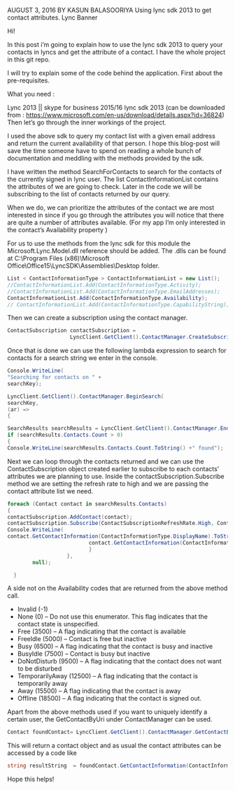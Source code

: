 AUGUST 3, 2016 BY KASUN BALASOORIYA
Using lync sdk 2013 to get contact attributes.
Lync Banner

Hi!

In this post i’m going to explain how to use the lync sdk 2013 to query your contacts in lyncs and get the attribute of a contact. I have the whole project in this git repo.

I will try to explain some of the code behind the application. First about the pre-requisites.

What you need :

Lync 2013 ||  skype for business 2015/16
lync sdk 2013 (can be downloaded from : https://www.microsoft.com/en-us/download/details.aspx?id=36824)
Then let’s go through the inner workings of the project.

I used the above sdk to query my contact list with a given email address and return the current availability of that person. I hope this blog-post will save the time someone have to spend on reading a whole bunch of documentation and meddling with the methods provided by the sdk.

I have written the method SearchForContacts to search for the contacts  of the currently signed in lync user.  The list ContactInformationList contains the attributes of we are going to check. Later in the code we will be subscribing to the list of contacts returned by our query.

When we do, we can prioritize the attributes of the contact we are most interested in since if you go through the attributes you will notice that there are quite a number of attributes available. (For my app I’m only interested in the contact’s Availability property )

For us to use the methods from the lync sdk for this module the Microsoft.Lync.Model.dll reference should be added. The .dlls can be found at C:\Program Files (x86)\Microsoft Office\Office15\LyncSDK\Assemblies\Desktop folder.

 
```csharp
List < ContactInformationType > ContactInformationList = new List();
//ContactInformationList.Add(ContactInformationType.Activity);
//ContactInformationList.Add(ContactInformationType.EmailAddresses);
ContactInformationList.Add(ContactInformationType.Availability);
// ContactInformationList.Add(ContactInformationType.CapabilityString);
```
Then we can create a subscription using the contact manager.
```csharp
ContactSubscription contactSubscription = 
                    LyncClient.GetClient().ContactManager.CreateSubscription();
```
Once that is done we can use the following lambda expression to search for contacts for a search string we enter in the console.

 
```csharp
Console.WriteLine(
"Searching for contacts on " +
searchKey);

LyncClient.GetClient().ContactManager.BeginSearch(
searchKey,
(ar) =>
{

SearchResults searchResults = LyncClient.GetClient().ContactManager.EndSearch(ar);
if (searchResults.Contacts.Count > 0)
{
Console.WriteLine(searchResults.Contacts.Count.ToString() +" found");
```
Next we can loop through the contacts returned and we can use the  ContactSubscription  object created earlier to subscribe to each contacts’ attributes we are planning to use. Inside the contactSubscription.Subscribe method we are setting the refresh rate to high and we are passing the contact attribute list we need.

 
```csharp
foreach (Contact contact in searchResults.Contacts)
{
contactSubscription.AddContact(contact);
contactSubscription.Subscribe(ContactSubscriptionRefreshRate.High, ContactInformationList);
Console.WriteLine(
contact.GetContactInformation(ContactInformationType.DisplayName).ToString()+" "+ 
                          contact.GetContactInformation(ContactInformationType.Availability).ToString()); }
                          }
                   },
        null);

  }
```

A side not on the Availability codes that are returned from the above method call.

* Invalid (-1)
* None (0) – Do not use this enumerator. This flag indicates that the contact state is unspecified.
* Free (3500) – A flag indicating that the contact is available
* FreeIdle (5000) – Contact is free but inactive
* Busy (6500) – A flag indicating that the contact is busy and inactive
* BusyIdle (7500) – Contact is busy but inactive
* DoNotDisturb (9500) – A flag indicating that the contact does not want to be disturbed
* TemporarilyAway (12500) – A flag indicating that the contact is temporarily away
* Away (15500) – A flag indicating that the contact is away
* Offline (18500) – A flag indicating that the contact is signed out.


Apart from the above methods used if you want to uniquely identify a certain user,  the  GetContactByUri under ContactManager can be used.
```csharp
Contact foundContact= LyncClient.GetClient().ContactManager.GetContactByUri(emailAddress);
```

This will return a contact object and as usual the contact attributes can be accessed by a code like
```csharp
string resultString  = foundContact.GetContactInformation(ContactInformationType.Availability).ToString();
```
Hope this helps!

